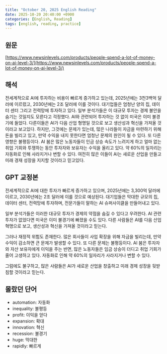 ```yaml
---
title: "October 20, 2025 English Reading"
date: 2025-10-20 20:40:00 +0900
categories: [English, Reading]
tags: [english, reading, practice]
---
```


## **원문**

[https://www.newsinlevels.com/products/people-spend-a-lot-of-money-on-ai-level-3/](https://www.newsinlevels.com/products/people-spend-a-lot-of-money-on-ai-level-3/)

## **해석**

전세계적으로 AI에 투자하는 비용이 빠르게 증가하고 있는데, 2025년에는 3천3백억 달러에 이르렀고, 2030년에는 2조 달러에 이를 것이다. 대기업들은 엄청난 양의 칩, 데이터 센터 그리고 전력망에 투자하고 있다. 일부 분석가들은 이 대규모 투자는 경제 불안을 숨기는 것일지도 모른다고 걱정했다. AI와 관련되어 투자하는 것 없이 미국은 이미 불경기에 들었다. 다른이들은 AI가 다음 산업 형명일 것으로 보고 생산성과 혁신을 가져올 것이라고 보고있다. 하지만, 그것에는 문제가 있는데, 많은 나라들이 자금을 마련하기 위해 돈을 빌리고 있고, 만약 수익을 내지 못한다면 엄청난 문제의 원인이 될 수 있다. 또 다른 영향은 불평등이다. AI 붐은 많은 노동자들이 인금 상승 속도가 느려지게 하고 얼마 없는 취업 기회와 투쟁하는 동안 투자자와 보유자는 수익을 올리고 있다. 약 60%의 일자리는 자동화로 인해 사라지거나 변할 수 있다. 여전히 많은 이들이 AI는 새로운 산업을 만들고 미래 경재 성장을 지지할 것이라고 믿고있다.

## **GPT 교정본**

전세계적으로 AI에 대한 투자가 빠르게 증가하고 있으며, 2025년에는 3,300억 달러에 이르고, 2030년에는 2조 달러에 이를 것으로 예상된다. 대기업들은 막대한 규모의 칩, 데이터 센터, 전력망에 투자하며, 전문가들이 말하는 AI 슈퍼사이클을 만들어내고 있다.

일부 분석가들은 이러한 대규모 투자가 경제의 약점을 숨길 수 있다고 우려한다. AI 관련 투자가 없었다면 미국은 이미 불경기에 빠졌을 수도 있다. 다른 사람들은 AI를 다음 산업혁명으로 보고, 생산성과 혁신을 가져올 것이라고 믿는다.

그러나 재정적 위험도 존재한다. 많은 회사들이 사업 확장을 위해 자금을 빌리는데, 만약 수익이 감소하면 큰 문제가 발생할 수 있다. 또 다른 문제는 불평등이다. AI 붐은 투자자와 자산 보유자에게 이익을 주는 반면, 많은 노동자들은 임금 상승이 더디고 취업 기회가 줄어 고생하고 있다. 자동화로 인해 약 60%의 일자리가 사라지거나 변할 수 있다.

그럼에도 불구하고, 많은 사람들은 AI가 새로운 산업을 창출하고 미래 경제 성장을 뒷받침할 것이라고 믿는다.

## **몰랐던 단어**

- automation: 자동화
- inequality: 불평등
- profit: 이익을 얻다
- expansion: 확대
- innovation: 혁신
- recession: 불경기
- huge: 막대한
- rapidly: 빠르게